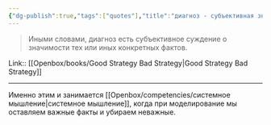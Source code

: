 ```yaml
---
{"dg-publish":true,"tags":["quotes"],"title":"диагноз - субъективная значимость фактов","date":"2022-06-22T13:37:15+03:00","modified_at":"2023-03-06T10:14:38+04:00","alias":"диагноз - субъективная значимость фактов","dg-path":"/quotes/202206221337.md","permalink":"/quotes/202206221337/","dgPassFrontmatter":true}
---
```



> Иными словами, диагноз есть субъективное суждение о значимости тех или иных конкретных фактов.

Link:: [[Openbox/books/Good Strategy Bad Strategy\|Good Strategy Bad Strategy]]

---

Именно этим и занимается [[Openbox/competencies/системное мышление\|системное мышление]], когда при моделирование мы оставляем важные факты и убираем неважные.
